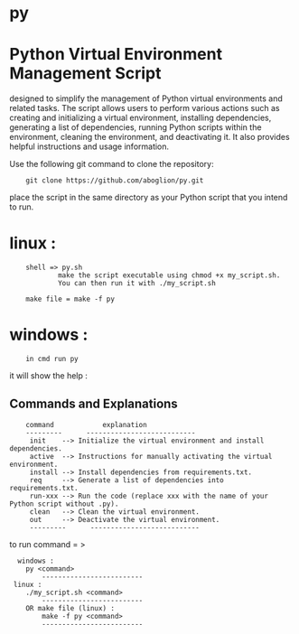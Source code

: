 # py
# Python Virtual Environment Management Script


designed to simplify the management of Python virtual environments and related tasks. The script allows users to perform various actions such as creating and initializing a virtual environment, installing dependencies, generating a list of dependencies, running Python scripts within the environment, cleaning the environment, and deactivating it. It also provides helpful instructions and usage information.




Use the following git command to clone the repository:

		git clone https://github.com/aboglion/py.git


place the script in the same directory as your Python script that you intend to run.

 


# linux :
		shell => py.sh
				make the script executable using chmod +x my_script.sh.
				You can then run it with ./my_script.sh 

		make file = make -f py

# windows : 
		in cmd run py

it will show the help :

Commands and Explanations
-------------------------
		
		command            explanation
		---------      ---------------------------
		 init    --> Initialize the virtual environment and install dependencies.
		 active  --> Instructions for manually activating the virtual environment.
		 install --> Install dependencies from requirements.txt.
		 req     --> Generate a list of dependencies into requirements.txt.
		 run-xxx --> Run the code (replace xxx with the name of your Python script without .py).
		 clean   --> Clean the virtual environment.
		 out     --> Deactivate the virtual environment.
		 ---------      ---------------------------


 to run command = >
 
	  windows :
	  	py <command>  
    		-------------------------
	 linux : 
	 	./my_script.sh <command> 
       		-------------------------
		OR make file (linux) :  
			make -f py <command>
    		-------------------------

